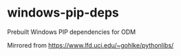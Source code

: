 # windows-pip-deps
Prebuilt Windows PIP dependencies for ODM

Mirrored from https://www.lfd.uci.edu/~gohlke/pythonlibs/
